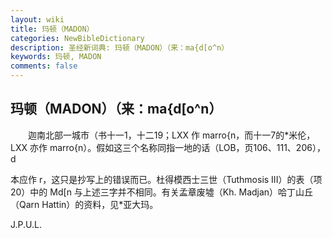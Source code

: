 ```yaml
---
layout: wiki
title: 玛顿（MADON）
categories: NewBibleDictionary
description: 圣经新词典: 玛顿（MADON）（来：ma{d[o^n）
keywords: 玛顿, MADON
comments: false
---
```


## 玛顿（MADON）（来：ma{d[o^n）

　　迦南北部一城市（书十一1，十二19；LXX 作 marro{n，而十一7的*米伦，LXX 亦作 marro{n）。假如这三个名称同指一地的话（LOB，页106、111、206），d

本应作 r，这只是抄写上的错误而已。杜得模西士三世（Tuthmosis III）的表（项20）中的 Md[n 与上述三字并不相同。有关孟章废墟（Kh. Madjan）哈丁山丘（Qarn Hattin）的资料，见*亚大玛。

J.P.U.L.








